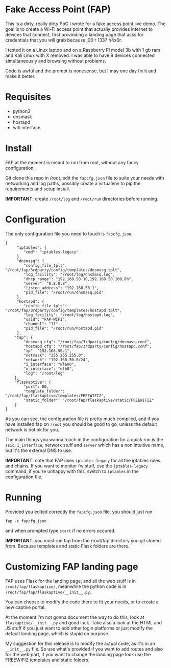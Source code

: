 # Fake Access Point (FAP)

This is a dirty, really dirty PoC I wrote for a fake access point live demo. The goal is to create a Wi-Fi access point that actually provides internet to devices that connect, first provinding a landing page that asks for credentials that you will grab because j00 r 1337 h4x0r.

I tested it on a Linux laptop and on a Raspberry Pi model 3b with 1 gb ram and Kali Linux with X removed. I was able to have 8 devices connected simultaneously and browsing without problems.

Code is awful and the prompt is nonesense, but I may one day fix it and make it better.

# Requisites

- python3
- dnsmask
- hostapd
- wifi interface

# Install

FAP at the moment is meant to run from root, without any fancy configuration.

Git clone this repo in /root, edit the `fapcfg.json` file to suite your needs with networking and log paths, possibly create a virtualenv to pip the requirements and setup install.

**IMPORTANT**: create `/root/log` and `/root/run` directories before running.

# Configuration

The only configuration file you need to touch is `fapcfg.json`. 

```
{
     "iptables": {
        "cmd": "iptables-legacy"
     },
     "dnsmasq": {
        "config_file_tplt": "/root/fap/3rdparty/config/templates/dnsmasq.tplt",
        "log_facility": "/root/log/dnsmasq.log",
        "dhcp_range": "192.168.50.10,192.168.50.100,8h",
        "server": "8.8.8.8",
        "listen_address": "192.168.50.1",
        "pid_file": "/root/run/dnsmasq.pid"
     },
     "hostapd": {
        "config_file_tplt": "/root/fap/3rdparty/config/templates/hostapd.tplt",
        "log_facility": "/root/log/hostapd.log",
        "ssid": "FAP-WIFI",
        "channel": "11",
        "pid_file": "/root/run/hostapd.pid"
     },
    "fap": {
        "dnsmasq_cfg": "/root/fap/3rdparty/config/dnsmasq.conf",
        "hostapd_cfg": "/root/fap/3rdparty/config/hostapd.conf",
        "ip": "192.168.50.1",
        "netmask": "255.255.255.0",
        "network": "192.168.50.0/24",
        "i_interface": "wlan0",
        "o_interface": "eth0",
        "log": "/root/log"
    },
    "flaskaptive": {
        "port": 80,
        "template_folder": "/root/fap/flaskaptive/templates/FREEWIFIZ",
        "static_folder": "/root/fap/flaskaptive/static/FREEWIFIZ"
    }
}
```

As you can see, the configuration file is pretty much compiled, and if you have installed fap on `/root` you should be good to go, unless the default network is not ok for you.

The main things you wanna touch in the configuration for a quick run is the `ssid`, `i_interface`, network stuff and `server` which has a non intuitive name, but it's the external DNS to use.

**IMPORTANT**: note that FAP uses `iptables-legacy` for all the iptables rules and chains. If you want to monitor fw stuff, use the `iptables-legacy` command, if you're unhappy with this, switch to `iptables` in the configuration file.

# Running

Provided you edited correctly the `fapcfg.json` file, you should just run 

```
fap -c fapcfg.json
```

and when prompted type `start` if no errors occured.

**IMPORTANT**: you must run fap from the /root/fap directory you git cloned from. Because templates and static Flask folders are there.

# Customizing FAP landing page

FAP uses Flask for the landing page, and all the web stuff is in `/root/fap/flaskaptive/`, meanwhile the python code is in `/root/fap/fap/flaskaptive/__init__.py`.

You can choose to modify the code there to fit your needs, or to create a new captive portal.

At the moment I'm not gonna document the way to do this, look at `flaskaptive/__init__.py` and good luck. Take also a look at the HTML and JS stuff if you just want to add other login platforms or just modify the default landing page, which is stupid on purpose.

My suggestion for this release is to modify the actual code, as it's in an `__init__.py` file. So use what's provided if you want to add routes and also for the web part, if you want to change the landing page look use the FREEWIFIZ templates and static folders.
